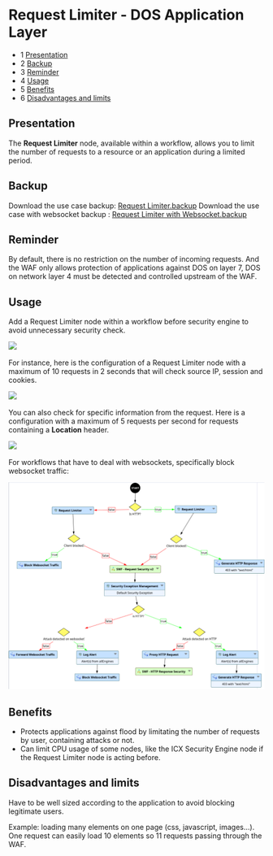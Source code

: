 Request Limiter - DOS Application Layer
=======================================

* 1 [Presentation](#presentation)
* 2 [Backup](#backup)
* 3 [Reminder](#reminder)
* 4 [Usage](#usage)
* 5 [Benefits](#benefits)
* 6 [Disadvantages and limits](#disadvantages-and-limits)

Presentation
------------

The **Request Limiter** node, available within a workflow, allows you to limit the number of requests to a resource or an application during a limited period.

Backup
------

Download the use case backup: [Request Limiter.backup](./backup/Request%20Limiter.backup)
Download the use case with websocket backup : [Request Limiter with Websocket.backup](./backup/Request%20Limiter%20with%20Websocket.backup)

Reminder
--------

By default, there is no restriction on the number of incoming requests.
And the WAF only allows protection of applications against DOS on layer 7, DOS on network layer 4 must be detected and controlled upstream of the WAF.

Usage
-----

Add a Request Limiter node within a workflow before security engine to avoid unnecessary security check.

![](./attachments/request_limiter_workflow_example.png)

For instance, here is the configuration of a Request Limiter node with a maximum of 10 requests in 2 seconds that will check
source IP, session and cookies.

![](./attachments/request_limiter_node_example.png)

You can also check for specific information from the request. Here is a configuration with a maximum of 5 requests per second for requests containing a **Location** header.

![](./attachments/request_limiter_node_example2.png)

For workflows that have to deal with websockets, specifically block websocket traffic: 

![](./attachments/request_limiter_node_example3.png)


Benefits
--------

*   Protects applications against flood by limitating the number of requests by user, containing attacks or not.
*   Can limit CPU usage of some nodes, like the ICX Security Engine node if the Request Limiter node is acting before.

Disadvantages and limits
------------------------

Have to be well sized according to the application to avoid blocking legitimate users.

Example: loading many elements on one page (css, javascript, images...). One request can easily load 10 elements so 11 requests passing through the WAF.
